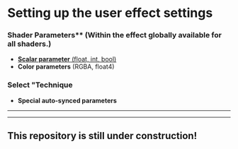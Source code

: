 # Setting up the user effect settings 
    


### Shader Parameters** (Within the effect globally available for all shaders.)  
   - [**Scalar parameter** (float, int, bool)](Scala_parameter.md)
   - **Color parameters** (RGBA, float4)



### Select "Technique
   
   
   
   
   
   
- **Special auto-synced parameters**


---
---

## This repository is still under construction!
